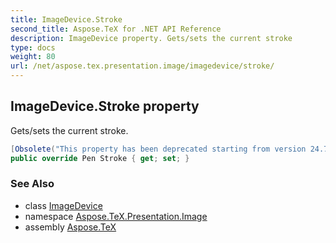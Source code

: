 ```yaml
---
title: ImageDevice.Stroke
second_title: Aspose.TeX for .NET API Reference
description: ImageDevice property. Gets/sets the current stroke
type: docs
weight: 80
url: /net/aspose.tex.presentation.image/imagedevice/stroke/
---
```

## ImageDevice.Stroke property

Gets/sets the current stroke.

```csharp
[Obsolete("This property has been deprecated starting from version 24.7 and will be hidden in version 24.10.")]
public override Pen Stroke { get; set; }
```

### See Also

* class [ImageDevice](../)
* namespace [Aspose.TeX.Presentation.Image](../../imagedevice/)
* assembly [Aspose.TeX](../../../)


